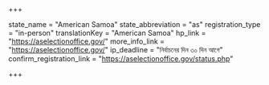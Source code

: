 +++

state_name = "American Samoa"
state_abbreviation = "as"
registration_type = "in-person"
translationKey = "American Samoa"
hp_link = "https://aselectionoffice.gov/"
more_info_link = "https://aselectionoffice.gov/"
ip_deadline = "নির্বাচনের দিন ৩০ দিন আগে"
confirm_registration_link = "https://aselectionoffice.gov/status.php"

+++